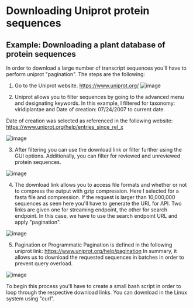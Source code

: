 # Downloading Uniprot protein sequences
## Example: Downloading a plant database of protein sequences
In order to download a large number of transcript sequences you'll have to perform uniprot "pagination". The steps are the following:

1. Go to the Uniprot website. https://www.uniprot.org/
![image](https://user-images.githubusercontent.com/25623762/228076219-69aec009-43dc-4bac-b72f-8107835e2164.png)

2. Uniprot allows you to filter sequences by going to the advanced menu and designating keywords. In this example, I filtered for taxonomy: viridiplantae and Date of creation: 07/24/2007 to current date. 

Date of creation was selected as referenced in the following website: https://www.uniprot.org/help/entries_since_rel_x

![image](https://user-images.githubusercontent.com/25623762/228077950-66d9ce2d-dde7-4602-a293-bd413e42a406.png)

3. After filtering you can use the download link or filter further using the GUI options. Additionally, you can filter for reviewed and unreviewed protein sequences.

![image](https://user-images.githubusercontent.com/25623762/228078224-5cbd1c77-be86-4765-bb02-57fc021360a6.png)

4. The download link allows you to access file formats and whether or not to compress the output with gzip compression. Here I selected for a fasta file and compression. If the request is larger than 10,000,000 sequences as seen here you'll have to generate the URL for API. Two links are given one for streaming endpoint, the other for search endpoint. In this case, we have to use the search endpoint URL and apply "pagination".

![image](https://user-images.githubusercontent.com/25623762/228078840-4e2b64dc-1d96-408b-b736-8d55ad6c2f89.png)

5. Pagination or Programmatic Pagination is defined in the following uniprot link: https://www.uniprot.org/help/pagination
In summary, it allows us to download the requested sequences in batches in order to prevent query overload. 

![image](https://user-images.githubusercontent.com/25623762/228079584-c81acf7e-30da-471d-8493-713a337d981a.png)

To begin this process you'll have to create a small bash script in order to loop through the respective download links. You can download in the Linux system using "curl". 

